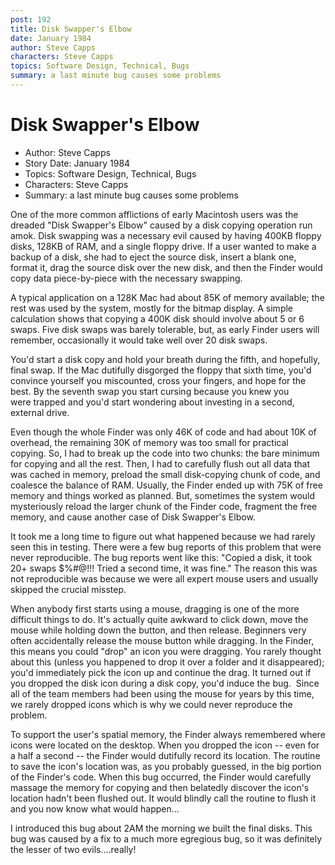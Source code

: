 ```yaml
---
post: 192
title: Disk Swapper's Elbow
date: January 1984
author: Steve Capps
characters: Steve Capps
topics: Software Design, Technical, Bugs
summary: a last minute bug causes some problems
---
```


# Disk Swapper's Elbow
* Author: Steve Capps
* Story Date: January 1984
* Topics: Software Design, Technical, Bugs
* Characters: Steve Capps
* Summary: a last minute bug causes some problems

One of the more common afflictions of early Macintosh users was the dreaded "Disk Swapper's Elbow" caused by a disk copying operation run amok. Disk swapping was a necessary evil caused by having 400KB floppy disks, 128KB of RAM, and a single floppy drive. If a user wanted to make a backup of a disk, she had to eject the source disk, insert a blank one, format it, drag the source disk over the new disk, and then the Finder would copy data piece-by-piece with the necessary swapping.


A typical application on a 128K Mac had about 85K of memory available; the rest was used by the system, mostly for the bitmap display. A simple calculation shows that copying a 400K disk should involve about 5 or 6 swaps. Five disk swaps was barely tolerable, but, as early Finder users will remember, occasionally it would take well over 20 disk swaps.

You'd start a disk copy and hold your breath during the fifth, and hopefully, final swap. If the Mac dutifully disgorged the floppy that sixth time, you'd convince yourself you miscounted, cross your fingers, and hope for the best. By the seventh swap you start cursing because you knew you were trapped and you'd start wondering about investing in a second, external drive.

Even though the whole Finder was only 46K of code and had about 10K of overhead, the remaining 30K of memory was too small for practical copying. So, I had to break up the code into two chunks: the bare minimum for copying and all the rest. Then, I had to carefully flush out all data that was cached in memory, preload the small disk-copying chunk of code, and coalesce the balance of RAM. Usually, the Finder ended up with 75K of free memory and things worked as planned. But, sometimes the system would mysteriously reload the larger chunk of the Finder code, fragment the free memory, and cause another case of Disk Swapper's Elbow.

It took me a long time to figure out what happened because we had rarely seen this in testing. There were a few bug reports of this problem that were never reproducible. The bug reports went like this: "Copied a disk, it took 20+ swaps $%#@!!! Tried a second time, it was fine." The reason this was not reproducible was because we were all expert mouse users and usually skipped the crucial misstep.

When anybody first starts using a mouse, dragging is one of the more difficult things to do. It's actually quite awkward to click down, move the mouse while holding down the button, and then release. Beginners very often accidentally release the mouse button while dragging. In the Finder, this means you could "drop" an icon you were dragging. You rarely thought about this (unless you happened to drop it over a folder and it disappeared); you'd immediately pick the icon up and continue the drag. It turned out if you dropped the disk icon during a disk copy, you'd induce the bug.  Since all of the team members had been using the mouse for years by this time, we rarely dropped icons which is why we could never reproduce the problem.

To support the user's spatial memory, the Finder always remembered where icons were located on the desktop. When you dropped the icon -- even for a half a second -- the Finder would dutifully record its location. The routine to save the icon's location was, as you probably guessed, in the big portion of the Finder's code. When this bug occurred, the Finder would carefully massage the memory for copying and then belatedly discover the icon's location hadn't been flushed out. It would blindly call the routine to flush it and you now know what would happen...

I introduced this bug about 2AM the morning we built the final disks. This bug was caused by a fix to a much more egregious bug, so it was definitely the lesser of two evils....really!

